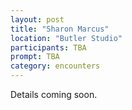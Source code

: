 ```yaml
---
layout: post
title: "Sharon Marcus"
location: "Butler Studio"
participants: TBA
prompt: TBA
category: encounters
---
```


Details coming soon.
